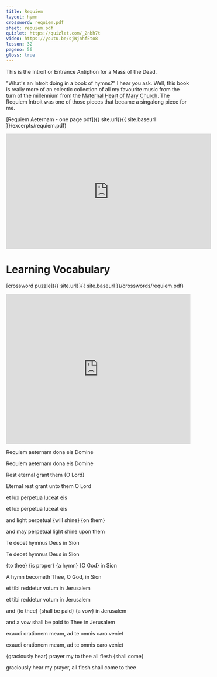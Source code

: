 ```yaml
---
title: Requiem
layout: hymn
crossword: requiem.pdf
sheet: requiem.pdf
quizlet: https://quizlet.com/_2nbh7t
video: https://youtu.be/sjWjnhfEto8
lesson: 32
pageno: 56
gloss: true
---
```


This is the Introit or Entrance Antiphon for a Mass of the Dead.  

"What's an Introit doing in a book of hymns?" I hear you ask.  Well, this book is really more of an eclectic collection of all my favourite music from the turn of the millennium from the [Maternal Heart of Mary Church](http://maternalheart.org).  The Requiem Introit was one of those pieces that became a singalong piece for me.

[Requiem Aeternam - one page pdf]({{ site.url}}{{ site.baseurl }}/excerpts/requiem.pdf)

<iframe width="560" height="315" src="https://www.youtube.com/embed/sjWjnhfEto8?rel=0" frameborder="0" allowfullscreen></iframe>


Learning Vocabulary
===================


[crossword puzzle]({{ site.url}}{{ site.baseurl }}/crosswords/requiem.pdf)

<iframe src="https://quizlet.com/160099049/flashcards/embed" height="410" width="100%" style="border:0"></iframe>


<div data-gloss>
<p>Requiem aeternam dona eis Domine</p>
<p>Requiem aeternam dona eis Domine</p>
<p>Rest eternal grant them {O Lord}</p>
<p>Eternal rest grant unto them O Lord</p>
</div>

<div data-gloss>
<p>et lux perpetua luceat eis</p>
<p>et lux perpetua luceat eis</p>
<p>and light perpetual {will shine} {on them}</p>
<p>and may perpetual light shine upon them</p>
</div>

<div data-gloss>
<p>Te decet hymnus Deus in Sion</p>
<p>Te decet hymnus Deus in Sion</p>
<p>{to thee} {is proper} {a hymn} {O God} in Sion</p>
<p>A hymn becometh Thee, O God, in Sion</p>
</div>

<div data-gloss>
<p>et tibi reddetur votum in Jerusalem</p>
<p>et tibi reddetur votum in Jerusalem</p>
<p>and {to thee} {shall be paid} {a vow} in Jerusalem</p>
<p>and a vow shall be paid to Thee in Jerusalem</p>
</div>

<div data-gloss>
<p>exaudi orationem meam, ad te omnis caro veniet</p>
<p>exaudi orationem meam, ad te omnis caro veniet</p>
<p>{graciously hear} prayer my to thee all flesh {shall come}</p>
<p>graciously hear my prayer, all flesh shall come to thee</p>
</div>


